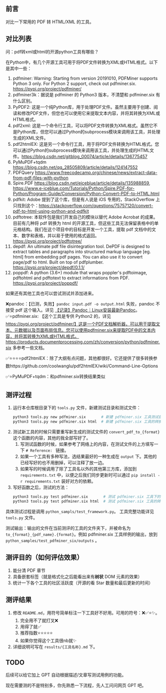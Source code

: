 ## 前言

对比一下常用的 PDF 转 HTML/XML 的工具。

## 对比列表
问：pdf转xml或html的开源python工具有哪些？

在Python中，有几个开源工具可用于将PDF文件转换为XML或HTML格式。以下是其中一些：

1. pdfminer: Warning: Starting from version 20191010, PDFMiner supports Python 3 only. For Python 2 support, check out pdfminer.six. https://pypi.org/project/pdfminer/
2. pdfminer3k：据说是 pdfminer 的 Python3 版本，不清楚和 pdfminer.six 有什么区别。
3. PyPDF2: 这是一个纯Python库，用于处理PDF文件。虽然主要用于创建、阅读和修改PDF文件，但您也可以使用它来提取文本内容，并将其转换为XML或HTML格式。
4. pdf2xml: 这是一个命令行工具，可以将PDF文件转换为XML格式。虽然它不是Python库，但您可以通过Python的subprocess模块来调用该工具，并处理生成的XML文件。
5. pdf2htmlEX: 这是另一个命令行工具，用于将PDF文件转换为HTML格式。您可以通过Python的subprocess模块来调用该工具，并处理生成的HTML文件。https://blog.csdn.net/gitblog_00074/article/details/136775457
6. PyMuPDF+tqdm https://blog.csdn.net/qq_28505809/article/details/124147552
7. PDFQuery https://www.freecodecamp.org/chinese/news/extract-data-from-pdf-files-with-python
8. Spire.PDF https://blog.csdn.net/eiceblue/article/details/135988859, https://www.e-iceblue.com/Tutorials/Python/Spire.PDF-for-Python/Program-Guide/Conversion/Python-Convert-PDF-to-HTML.html
9.  pdfkit: Adobe 提到了这个库，但是有人说是 iOS 专用的，StackOverflow 上只找到这个：https://stackoverflow.com/questions/75757120/convert-pdf-to-html-using-python-and-pdfkit
10. pdftotree: 本软件包是我们开发自己的模块以替代 Adobe Acrobat 的成果。目前有几种将 pdf 转换为 html 的开源工具，但这些工具无法保留表格中的单元格结构。我们在这个项目中的目标是开发一个工具，提取 pdf 文档中的文本、数字和表格，并以易于使用的格式返回。https://pypi.org/project/pdftotree/
11. depdf: An ultimate pdf file disintegration tool. DePDF is designed to extract tables and paragraphs into structured markup language [eg. html] from embedding pdf pages. You can also use it to convert page/pdf to html. Built on top of pdfplumber. https://pypi.org/project/depdf/0.1.1/
12. poppdf: A python (3.6+) module that wraps poppler's pdftoimage, pdftohtml and pdftotext to extract informations from PDF. https://pypi.org/project/poppdf/

如果还有其他工具也可以尝试测试并添加进来。

❌pandoc：【已测，失败】`pandoc input.pdf -o output.html` 失败，pandoc 不接受 pdf 这个输入。详见 [【记录】Pandoc｜Linux安装最新Pandoc](https://blog.csdn.net/qq_46106285/article/details/138094313)。
✅⭐pdfminer.six: 【这个工具是专供 Python2 的，详见 https://pypi.org/project/pdfminer/】这是一个PDF文档解析器，可以用于提取文本、元数据以及页面布局信息。您可以使用pdfminer.six来提取PDF中的文本内容，并将其转换为XML或HTML格式。https://products.documentprocessing.com/zh/conversion/python/pdfminer.six 多参考一些文档。

✅⭐⭐⭐⭐pdf2htmlEX：除了大纲有点问题，其他都很好。它还提供了很多转换参数https://github.com/coolwanglu/pdf2htmlEX/wiki/Command-Line-Options

✅⭐PyMuPDF+tqdm：和pdfminer.six转换结果类似

## 测评过程

1. 运行本仓库根目录下的 `tools.py` 文件，新建测试目录和测试文件：
    ```bash
    python3 tools.py new pdfminer.six       # 新建 pdfminer.six 工具测试目录 `python_samples/test_pdfminer_six`
    python3 tools.py new pdfminer.six html  # 新建 pdfminer.six 工具的转换为 HTML 的测试文件 `python_samples/test_pdfminer_six/to_html.py`
    ```
2. 测试新工具的时候只需要重写新生成的测试文件的 `convert_pdf_to_{format}` 这个函数的内容，其他的我全部写好了。
   1. 写测试函数的时候，如果参考了网络上的内容，在测试文件的上方填写一下 `# Reference: ` 链接。
   2. 如果一个工具有多种写法，选结果最好的一种生成在 `output` 下。其他的已经写好的也不用删掉，可以注释了放一边。
   3. 如果写的时候调用了除了工具名以外的其他第三方库，添加到 `requirements.txt` 中，以便之后我们同步更新时可以通过 `pip install -r requirements.txt` 装好对方的依赖。
3. 写好函数之后，测试的方法：
   ```bash
   python3 tools.py test pdfminer.six       # 测试 pdfminer.six 工具下的所有格式转换文件
   python3 tools.py test pdfminer.six html  # 测试 pdfminer.six 工具的转换为 HTML 的测试文件
   ```

具体测试过程是调用 `python_sampls/test_framework.py`。
工具完整功能详见 `tools.py` 文件。

测试输出：输出的文件在当前测评的工具的文件夹下，并被命名为 `to_{format}_{pdf_name}.{format}`。例如 pdfminer.six 工具样例的输出，放到 `python_samples/test_pdfminer_six/outputs` 。

## 测评目的（如何评估效果）

1. 能分清 PDF 章节
2. 具备嵌套标签（就是格式化之后能看出来有**树状** DOM 元素的效果）
3. 统计一下各个工具的社区活跃度（开源的看 Star 数量和最后更新的时间）


## 测评结果

1. 修改 `README.md`，用符号简单标注一下工具好不好用。可用的符号：❌✅⭐✨。
   1. 完全用不了就打叉❌
   2. 用得了就✅
   3. 推荐指数⭐⭐⭐⭐⭐
   4. 如果你觉得这个工具很nb就✨
2. 详细说明可写在 `results/{工具名称}.md` 下。

## TODO

后续可以给它加上 GPT 自动根据描述/文章写测试用例的功能。

现在需要测的不是特别多，你先熟悉一下流程，先人工问问网页 GPT 吧。